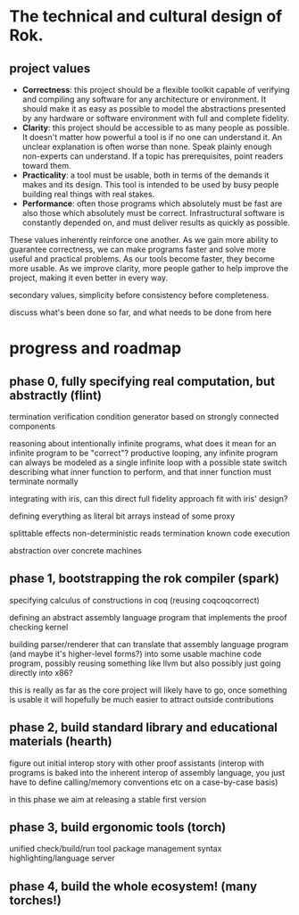 # The technical and cultural design of Rok.

## project values

- **Correctness**: this project should be a flexible toolkit capable of verifying and compiling any software for any architecture or environment. It should make it as easy as possible to model the abstractions presented by any hardware or software environment with full and complete fidelity.
- **Clarity**: this project should be accessible to as many people as possible. It doesn't matter how powerful a tool is if no one can understand it. An unclear explanation is often worse than none. Speak plainly enough non-experts can understand. If a topic has prerequisites, point readers toward them.
- **Practicality**: a tool must be usable, both in terms of the demands it makes and its design. This tool is intended to be used by busy people building real things with real stakes.
- **Performance**: often those programs which absolutely must be fast are also those which absolutely must be correct. Infrastructural software is constantly depended on, and must deliver results as quickly as possible.

These values inherently reinforce one another. As we gain more ability to guarantee correctness, we can make programs faster and solve more useful and practical problems. As our tools become faster, they become more usable. As we improve clarity, more people gather to help improve the project, making it even better in every way.

secondary values, simplicity before consistency before completeness.


discuss what's been done so far, and what needs to be done from here


# progress and roadmap

## phase 0, fully specifying real computation, but abstractly (flint)

termination verification condition generator based on strongly connected components

reasoning about intentionally infinite programs, what does it mean for an infinite program to be "correct"? productive looping, any infinite program can always be modeled as a single infinite loop with a possible state switch describing what inner function to perform, and that inner function must terminate normally

integrating with iris, can this direct full fidelity approach fit with iris' design?

defining everything as literal bit arrays instead of some proxy

splittable effects
non-deterministic reads
termination
known code execution

abstraction over concrete machines

## phase 1, bootstrapping the rok compiler (spark)

specifying calculus of constructions in coq (reusing coqcoqcorrect)

defining an abstract assembly language program that implements the proof checking kernel

building parser/renderer that can translate that assembly language program (and maybe it's higher-level forms?) into some usable machine code program, possibly reusing something like llvm but also possibly just going directly into x86?


this is really as far as the core project will likely have to go, once something is usable it will hopefully be much easier to attract outside contributions

## phase 2, build standard library and educational materials (hearth)

figure out initial interop story with other proof assistants (interop with programs is baked into the inherent interop of assembly language, you just have to define calling/memory conventions etc on a case-by-case basis)

in this phase we aim at releasing a stable first version

## phase 3, build ergonomic tools (torch)

unified check/build/run tool
package management
syntax highlighting/language server

## phase 4, build the whole ecosystem! (many torches!)
